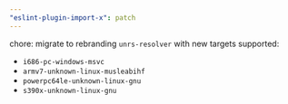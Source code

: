 ```yaml
---
"eslint-plugin-import-x": patch
---
```


chore: migrate to rebranding `unrs-resolver` with new targets supported:

- `i686-pc-windows-msvc`
- `armv7-unknown-linux-musleabihf`
- `powerpc64le-unknown-linux-gnu`
- `s390x-unknown-linux-gnu`
